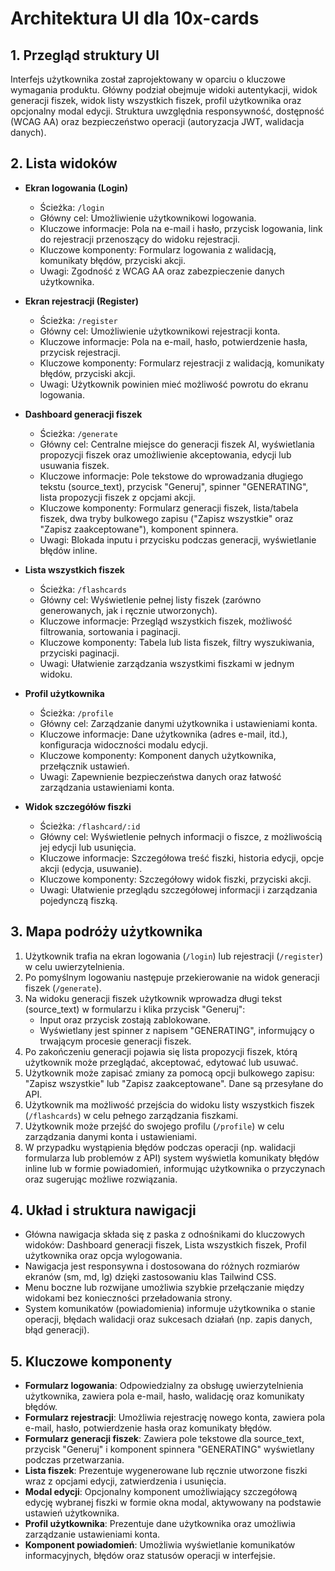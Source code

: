 # Architektura UI dla 10x-cards

## 1. Przegląd struktury UI

Interfejs użytkownika został zaprojektowany w oparciu o kluczowe wymagania produktu. Główny podział obejmuje widoki autentykacji, widok generacji fiszek, widok listy wszystkich fiszek, profil użytkownika oraz opcjonalny modal edycji. Struktura uwzględnia responsywność, dostępność (WCAG AA) oraz bezpieczeństwo operacji (autoryzacja JWT, walidacja danych).

## 2. Lista widoków

- **Ekran logowania (Login)**

  - Ścieżka: `/login`
  - Główny cel: Umożliwienie użytkownikowi logowania.
  - Kluczowe informacje: Pola na e-mail i hasło, przycisk logowania, link do rejestracji przenoszący do widoku rejestracji.
  - Kluczowe komponenty: Formularz logowania z walidacją, komunikaty błędów, przyciski akcji.
  - Uwagi: Zgodność z WCAG AA oraz zabezpieczenie danych użytkownika.

- **Ekran rejestracji (Register)**

  - Ścieżka: `/register`
  - Główny cel: Umożliwienie użytkownikowi rejestracji konta.
  - Kluczowe informacje: Pola na e-mail, hasło, potwierdzenie hasła, przycisk rejestracji.
  - Kluczowe komponenty: Formularz rejestracji z walidacją, komunikaty błędów, przyciski akcji.
  - Uwagi: Użytkownik powinien mieć możliwość powrotu do ekranu logowania.

- **Dashboard generacji fiszek**

  - Ścieżka: `/generate`
  - Główny cel: Centralne miejsce do generacji fiszek AI, wyświetlania propozycji fiszek oraz umożliwienie akceptowania, edycji lub usuwania fiszek.
  - Kluczowe informacje: Pole tekstowe do wprowadzania długiego tekstu (source_text), przycisk "Generuj", spinner "GENERATING", lista propozycji fiszek z opcjami akcji.
  - Kluczowe komponenty: Formularz generacji fiszek, lista/tabela fiszek, dwa tryby bulkowego zapisu ("Zapisz wszystkie" oraz "Zapisz zaakceptowane"), komponent spinnera.
  - Uwagi: Blokada inputu i przycisku podczas generacji, wyświetlanie błędów inline.

- **Lista wszystkich fiszek**

  - Ścieżka: `/flashcards`
  - Główny cel: Wyświetlenie pełnej listy fiszek (zarówno generowanych, jak i ręcznie utworzonych).
  - Kluczowe informacje: Przegląd wszystkich fiszek, możliwość filtrowania, sortowania i paginacji.
  - Kluczowe komponenty: Tabela lub lista fiszek, filtry wyszukiwania, przyciski paginacji.
  - Uwagi: Ułatwienie zarządzania wszystkimi fiszkami w jednym widoku.

- **Profil użytkownika**

  - Ścieżka: `/profile`
  - Główny cel: Zarządzanie danymi użytkownika i ustawieniami konta.
  - Kluczowe informacje: Dane użytkownika (adres e-mail, itd.), konfiguracja widoczności modalu edycji.
  - Kluczowe komponenty: Komponent danych użytkownika, przełącznik ustawień.
  - Uwagi: Zapewnienie bezpieczeństwa danych oraz łatwość zarządzania ustawieniami konta.

- **Widok szczegółów fiszki**
  - Ścieżka: `/flashcard/:id`
  - Główny cel: Wyświetlenie pełnych informacji o fiszce, z możliwością jej edycji lub usunięcia.
  - Kluczowe informacje: Szczegółowa treść fiszki, historia edycji, opcje akcji (edycja, usuwanie).
  - Kluczowe komponenty: Szczegółowy widok fiszki, przyciski akcji.
  - Uwagi: Ułatwienie przeglądu szczegółowej informacji i zarządzania pojedynczą fiszką.

## 3. Mapa podróży użytkownika

1. Użytkownik trafia na ekran logowania (`/login`) lub rejestracji (`/register`) w celu uwierzytelnienia.
2. Po pomyślnym logowaniu następuje przekierowanie na widok generacji fiszek (`/generate`).
3. Na widoku generacji fiszek użytkownik wprowadza długi tekst (source_text) w formularzu i klika przycisk "Generuj":
   - Input oraz przycisk zostają zablokowane.
   - Wyświetlany jest spinner z napisem "GENERATING", informujący o trwającym procesie generacji fiszek.
4. Po zakończeniu generacji pojawia się lista propozycji fiszek, którą użytkownik może przeglądać, akceptować, edytować lub usuwać.
5. Użytkownik może zapisać zmiany za pomocą opcji bulkowego zapisu: "Zapisz wszystkie" lub "Zapisz zaakceptowane". Dane są przesyłane do API.
6. Użytkownik ma możliwość przejścia do widoku listy wszystkich fiszek (`/flashcards`) w celu pełnego zarządzania fiszkami.
7. Użytkownik może przejść do swojego profilu (`/profile`) w celu zarządzania danymi konta i ustawieniami.
8. W przypadku wystąpienia błędów podczas operacji (np. walidacji formularza lub problemów z API) system wyświetla komunikaty błędów inline lub w formie powiadomień, informując użytkownika o przyczynach oraz sugerując możliwe rozwiązania.

## 4. Układ i struktura nawigacji

- Główna nawigacja składa się z paska z odnośnikami do kluczowych widoków: Dashboard generacji fiszek, Lista wszystkich fiszek, Profil użytkownika oraz opcja wylogowania.
- Nawigacja jest responsywna i dostosowana do różnych rozmiarów ekranów (sm, md, lg) dzięki zastosowaniu klas Tailwind CSS.
- Menu boczne lub rozwijane umożliwia szybkie przełączanie między widokami bez konieczności przeładowania strony.
- System komunikatów (powiadomienia) informuje użytkownika o stanie operacji, błędach walidacji oraz sukcesach działań (np. zapis danych, błąd generacji).

## 5. Kluczowe komponenty

- **Formularz logowania**: Odpowiedzialny za obsługę uwierzytelnienia użytkownika, zawiera pola e-mail, hasło, walidację oraz komunikaty błędów.
- **Formularz rejestracji**: Umożliwia rejestrację nowego konta, zawiera pola e-mail, hasło, potwierdzenie hasła oraz komunikaty błędów.
- **Formularz generacji fiszek**: Zawiera pole tekstowe dla source_text, przycisk "Generuj" i komponent spinnera "GENERATING" wyświetlany podczas przetwarzania.
- **Lista fiszek**: Prezentuje wygenerowane lub ręcznie utworzone fiszki wraz z opcjami edycji, zatwierdzenia i usunięcia.
- **Modal edycji**: Opcjonalny komponent umożliwiający szczegółową edycję wybranej fiszki w formie okna modal, aktywowany na podstawie ustawień użytkownika.
- **Profil użytkownika**: Prezentuje dane użytkownika oraz umożliwia zarządzanie ustawieniami konta.
- **Komponent powiadomień**: Umożliwia wyświetlanie komunikatów informacyjnych, błędów oraz statusów operacji w interfejsie.
